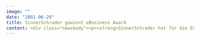 ```yaml
---
image: ""
date: "2001-06-29"
title: SinnerSchrader gewinnt eBusiness Award
content: <div class="newsbody"><p><strong>SinnerSchrader hat für die Entwicklung von maxblue den 1. Business Germany Award gewonnen.</strong></p><p>Der Preis, der an diesem Freitag erstmals von der European eBusiness Association (EEA) vergeben wird, kürt das Online Investment Center der Deutschen Bank zum "Aufsteiger des Jahres". Auf den zweiten Platz kam Jobline.de . Die Jury, die über 150 Einreichungen in zehn Kategorien bewertete, bescheinigte maxblue, mit seinem Online-Angebot innerhalb kürzester Standards im Bereich des internetgestützten Wertpapiergeschäftes gesetzt zu haben.</p><p>Erst im April hat SinnerSchrader maxblue gelauncht. Die Preisverleihung, die vom Hightech Presseclub, der European eBusiness Association, x&gt;act und IEG-GIMA ausgerichtet wurde, fand am Freitag in Hamburg statt.</p><p><a class="news-backlink" href="/de/"><svg class="svg-ico svg-ico--arrow-left"><use xlink&#58;href="#arrow-down"></use></svg>Zurück zur Presse Übersicht</a></p></div>
---
```

